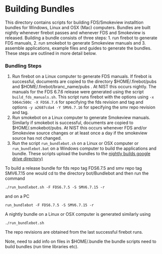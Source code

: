 #  Building Bundles

This directory contains scripts for building FDS/Smokeview installtion bundles for Windows, Linux and OSX (Mac) computers.
Bundles are built nightly whenever firebot passes and whenever FDS and Smokeview is released.
Building a bundle consists of three steps: 1. run firebot to generate FDS manuals, 2. run smokebot to generate
Smokeview manuals and 3. assemble applications, example files and guides to generate the bundles.
These steps are outlined in more detail below.

### Bundling Steps

1. Run firebot on a Linux computer to generate FDS manuals. If firebot is successful, documents are copied to the
directory $HOME/.firebot/pubs and $HOME/.firebot/branc_name/pubs . At NIST this occurs nightly.
The manuals for the FDS 6.7.6 release were generated using the script `build_fds_manuals.sh`. This script runs
firebot with the options 
using `-x 5064c500c -X FDS6.7.6` for specifying the fds revision and tag  and options `-y a2687cda4 -Y SMV6.7.16`  for 
specifying the smv repo revision and tag.
2. Run smokebot on a Linux computer to generate Smokeview manuals. Similarly if smokebot is successful,
documents are copied to $HOME/.smokebot/pubs. 
At NIST this occurs whenever FDS and/or Smokeview source changes or at least once a day if the smokeview source has not changed.
3. Run the script `run_bundlebot.sh` on a Linux or OSX computer or `run_bundlebot.bat` on a Windows computer
to build the applications and bundle.  These scripts upload the bundles to the 
[nightly builds google drive directory)](https://drive.google.com/drive/folders/1X-gRYGPGtcewgnNiNBuho3U8zDFVqFsC?usp=sharing)

To build a release bundle for fds repo tag FDS6.7.5 and smv repo tag SMV6.7.15 one would cd to the directory bot/Bundlebot and
then run the command
```
./run_bundlebot.sh -F FDS6.7.5 -S SMV6.7.15 -r
```
and on a PC
```
run_bundlebot -F FDS6.7.5 -S SMV6.7.15 -r
```

A nightly bundle on a Linux or OSX computer is generated similarly using
```
./run_bundlebot.sh 
```
The repo revisions are obtained from the last successful firebot runs.

Note, need to add info on files in $HOME/.bundle the bundle scripts need to build bundles (run time libraries etc).



